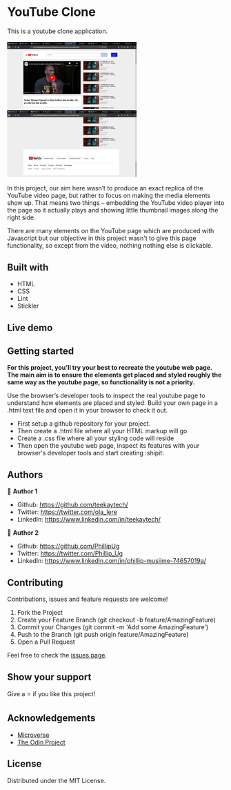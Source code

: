 # YouTube Clone
This is a youtube clone application.
<br>
<br>
<img src="assets/screen.jpg" width="300">
<img src="assets/screen2.jpg" width="300">

In this project, our aim here wasn’t to produce an exact replica of the YouTube video page, but rather to focus on making the media elements show up. That means two things – embedding the YouTube video player into the page so it actually plays and showing little thumbnail images along the right side.

There are many elements on the YouTube page which are produced with Javascript but our objective in this project wasn't to give this page functionality, so except from the video, nothing nothing else is clickable.

## Built with
  * HTML
  * CSS
  * Lint
  * Stickler

## Live demo

## Getting started
**For this project, you’ll try your best to recreate the youtube web page. The main aim is to ensure the elements get placed and styled roughly the same way as the youtube page, so functionality is not a priority.**

Use the browser’s developer tools to inspect the real youtube page to understand how elements are placed and styled. 
Build your own page in a .html text file and open it in your browser to check it out.
  - First setup a github repository for your project.
  - Then create a .html file where all your HTML markup will go
  - Create a .css file where all your styling code will reside
  - Then open the youtube web page, inspect its features with your browser's developer tools and start creating  :shipit:

## Authors
 :bust_in_silhouette: **Author 1**
 * Github: https://github.com/teekaytech/
 * Twitter: https://twitter.com/ola_lere
 * LinkedIn: https://www.linkedin.com/in/teekaytech/
 
 :bust_in_silhouette: **Author 2**
 * Github: https://github.com/PhillipUg
 * Twitter: https://twitter.com/Phillip_Ug
 * LinkedIn: https://www.linkedin.com/in/phillip-musiime-74657019a/

## Contributing
Contributions, issues and feature requests are welcome!

   1. Fork the Project
   2. Create your Feature Branch (git checkout -b feature/AmazingFeature)
   3. Commit your Changes (git commit -m 'Add some AmazingFeature')
   4. Push to the Branch (git push origin feature/AmazingFeature)
   5. Open a Pull Request

Feel free to check the [issues page](https://github.com/teekaytech/youtube-clone/issues).

## Show your support
Give a :star: if you like this project!

## Acknowledgements
  * [Microverse](https://www.microverse.org/)
  * [The Odin Project](https://www.theodinproject.com/courses/html5-and-css3/lessons/embedding-images-and-video#introduction)

## License
 Distributed under the MIT License.
